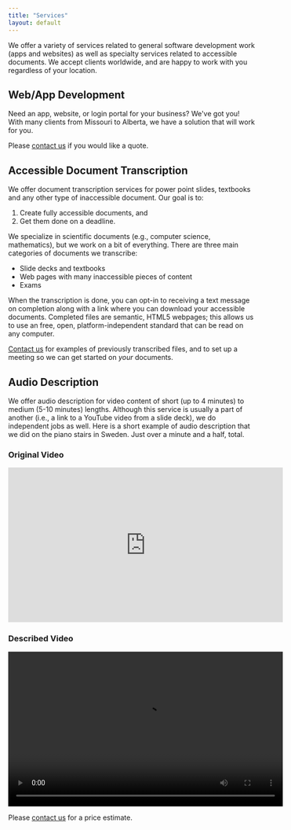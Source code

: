 ```yaml
---
title: "Services"
layout: default
---
```


We offer a variety of services related to general software development work (apps and websites) as well as specialty services related to accessible documents.
We accept clients worldwide, and are happy to work with you regardless of your location.

## Web/App Development

Need an app, website, or login portal for your business?
We've got you! With many clients from Missouri to Alberta, we have a solution that will work for you.

Please [contact us](/contact/) if you would like a quote.

## Accessible Document Transcription

We offer document transcription services for power point slides, textbooks and any other type of inaccessible document.
Our goal is to:

1. Create fully accessible documents, and
2. Get them done on a deadline.

We specialize in scientific documents (e.g., computer science, mathematics), but we work on a bit of everything.
There are three main categories of documents we transcribe:

* Slide decks and textbooks
* Web pages with many inaccessible pieces of content
* Exams

When the transcription is done, you can opt-in to receiving a text message on completion along with a link where you can download your accessible documents.
Completed files are semantic, HTML5 webpages;
this allows us to use an free, open, platform-independent standard that can be read on any computer.

[Contact us](/contact/) for examples of previously transcribed files, and to set up a meeting so we can get started on *your* documents.

## Audio Description

We offer audio description for video content of short (up to 4 minutes) to medium (5-10 minutes) lengths.
Although this service is usually a part of another (i.e., a link to a YouTube video from a slide deck), we do independent jobs as well.
Here is a short example of audio description that we did on the piano stairs in Sweden. Just over a minute and a half, total.

### Original Video

<iframe width="560" height="315" src="https://www.youtube-nocookie.com/embed/SByymar3bds" title="YouTube video player" frameborder="0" allow="accelerometer; autoplay; clipboard-write; encrypted-media; gyroscope; picture-in-picture" allowfullscreen></iframe>

### Described Video

<video controls width="560" height="315">
  <source src="/assets/videos/described-piano-stairs.mp4" type="video/mp4">
  Video tag is not supported in this browser.
</video>

Please [contact us](/contact/) for a price estimate.
